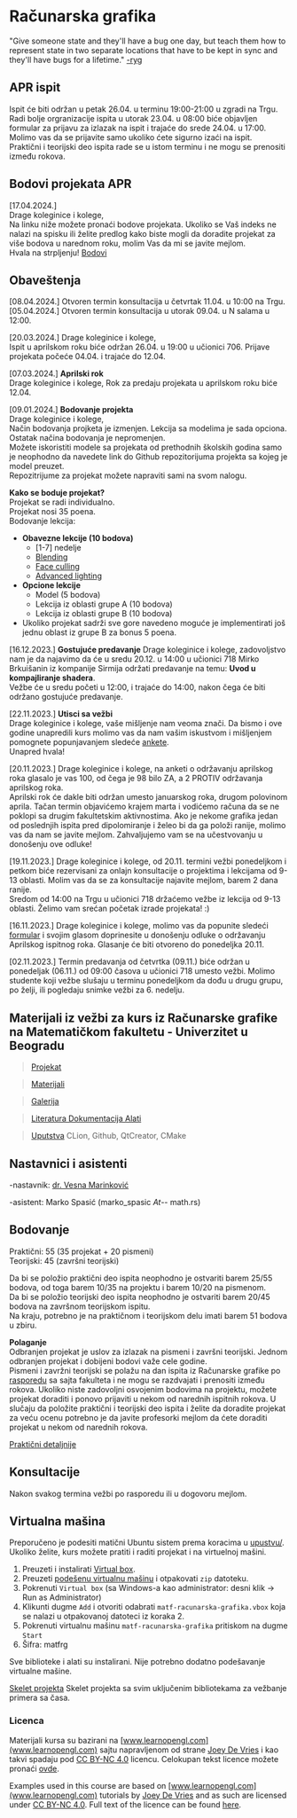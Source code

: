# Računarska grafika 

"Give someone state and they'll have a bug one day, but teach them how to represent state in two separate locations that have to be kept in sync and they'll have bugs for a lifetime." [-ryg](https://twitter.com/rygorous/status/1507178315886444544)

## APR ispit
Ispit će biti održan u petak 26.04. u terminu 19:00-21:00 u zgradi na Trgu.  
Radi bolje orgranizacije ispita u utorak 23.04. u 08:00 biće objavljen formular za prijavu za izlazak na ispit i trajaće do srede 24.04. u 17:00.  
Molimo vas da se prijavite samo ukoliko ćete sigurno izaći na ispit.  
Praktični i teorijski deo ispita rade se u istom terminu i ne mogu se prenositi između rokova.  

## Bodovi projekata APR
[17.04.2024.]  
Drage koleginice i kolege,  
Na linku niže možete pronaći bodove projekata. Ukoliko se Vaš indeks ne nalazi na spisku ili želite predlog kako biste mogli da doradite projekat za više bodova u narednom roku, molim Vas da mi se javite mejlom.  
Hvala na strpljenju!
[Bodovi](https://docs.google.com/spreadsheets/d/1xs9YGGPbmeOZcrBjd-3XIEX877wc6XZTjlkG-jOHnnk/edit?usp=sharing)

## Obaveštenja 
[08.04.2024.] Otvoren termin konsultacija u četvrtak 11.04. u 10:00 na Trgu.  
[05.04.2024.] Otvoren termin konsultacija u utorak 09.04. u N salama u 12:00.

[20.03.2024.]  Drage koleginice i kolege,  
Ispit u aprilskom roku biće održan 26.04. u 19:00 u učionici 706.  Prijave projekata počeće 04.04. i trajaće do 12.04.  


[07.03.2024.] **Aprilski rok**  
Drage koleginice i kolege, 
Rok za predaju projekata u aprilskom roku biće 12.04. 

[09.01.2024.] **Bodovanje projekta**  
Drage koleginice i kolege,  
Način bodovanja projketa je izmenjen. Lekcija sa modelima je sada opciona. Ostatak načina bodovanja je nepromenjen.  
Možete iskoristiti modele sa projekata od prethodnih školskih godina samo je neophodno da navedete link do Github repozitorijuma projekta sa kojeg je model preuzet.  
Repozitrijume za projekat možete napraviti sami na svom nalogu.

**Kako se boduje projekat?**  
Projekat se radi individualno.  
Projekat nosi 35 poena.  
Bodovanje lekcija:  
* **Obavezne lekcije (10 bodova)**
  * [1-7] nedelje 
  * [Blending](https://learnopengl.com/Advanced-OpenGL/Blending)  
  * [Face culling](https://learnopengl.com/Advanced-OpenGL/Face-culling)  
  * [Advanced lighting](https://learnopengl.com/Advanced-Lighting/Advanced-Lighting)  
* **Opcione lekcije**    
  * Model (5 bodova)  
  * Lekcija iz oblasti grupe A (10 bodova)  
  * Lekcija iz oblasti grupe B (10 bodova)
* Ukoliko projekat sadrži sve gore navedeno moguće je implementirati još jednu oblast iz grupe B za bonus 5 poena.  

[16.12.2023.] **Gostujuće predavanje**
Drage koleginice i kolege, 
zadovoljstvo nam je da najavimo da će u sredu 20.12. u 14:00 u učionici 718 Mirko Brkuišanin iz kompanije Sirmija održati predavanje na temu: **Uvod u kompajliranje shadera**.  
Vežbe će u sredu početi u 12:00, i trajaće do 14:00, nakon čega će biti održano gostujuće predavanje.

[22.11.2023.] **Utisci sa vežbi**  
Drage koleginice i kolege,
vaše mišljenje nam veoma znači. Da bismo i ove godine unapredili kurs molimo vas da nam vašim iskustvom i mišljenjem pomognete popunjavanjem sledeće [ankete](https://forms.gle/LxdaS2eNHUfczyx87).  
Unapred hvala!

[20.11.2023.] Drage koleginice i kolege, na anketi o održavanju aprilskog roka glasalo je vas 100, od čega je 98 bilo ZA, a 2 PROTIV održavanja aprilskog roka.  
Aprilski rok će dakle biti održan umesto januarskog roka, drugom polovinom aprila. Tačan termin objavićemo krajem marta i vodićemo računa da se ne poklopi sa drugim fakultetskim aktivnostima. Ako je nekome grafika jedan od poslednjih ispita pred dipolomiranje i želeo bi da ga položi ranije, molimo vas da nam se javite mejlom. Zahvaljujemo vam se na učestvovanju u donošenju ove odluke!

[19.11.2023.] Drage koleginice i kolege, od 20.11. termini vežbi ponedeljkom i petkom biće rezervisani za onlajn konsultacije o projektima i lekcijama od 9-13 oblasti. Molim vas da se za konsultacije najavite mejlom, barem 2 dana ranije.  
Sredom od 14:00 na Trgu u učionici 718 držaćemo vežbe iz lekcija od 9-13 oblasti. Želimo vam srećan početak izrade projekata! :)

[16.11.2023.] Drage koleginice i kolege, molimo vas da popunite sledeći [formular](https://forms.gle/P7Gv4rkfQU5XzGQcA) i svojim glasom doprinesite u donošenju odluke o održavanju Aprilskog ispitnog roka. Glasanje će biti otvoreno do ponedeljka 20.11. 

[02.11.2023.] Termin predavanja od četvrtka (09.11.) biće održan u ponedeljak (06.11.) od 09:00 časova u učionici 718 umesto vežbi. Molimo studente koji vežbe slušaju u terminu ponedeljkom da dođu u drugu grupu, po želji, ili pogledaju snimke vežbi za 6. nedelju. 

## Materijali iz vežbi za kurs iz Računarske grafike na Matematičkom fakultetu - Univerzitet u Beogradu

> [Projekat](projekat/) 

> [Materijali](materijali/) 

> [Galerija](gallery/)

> [Literatura Dokumentacija Alati](docs/)

> [Uputstva](uputstva/) CLion, Github, QtCreator, CMake


## Nastavnici i asistenti
-nastavnik: [dr. Vesna Marinković](http://poincare.matf.bg.ac.rs/~vesnam/grafika.html)

-asistent: Marko Spasić (marko_spasic _At_-- math.rs)

## Bodovanje  
Praktični: 55 (35 projekat + 20 pismeni)  
Teorijski: 45 (završni teorijski)  

Da bi se položio praktični deo ispita neophodno je ostvariti barem 25/55 bodova, od toga barem 10/35 na projektu i barem 10/20 na pismenom.  
Da bi se položio teorijski deo ispita neophodno je ostvariti barem 20/45 bodova na završnom teorijskom ispitu.  
Na kraju, potrebno je na praktičnom i teorijskom delu imati barem 51 bodova u zbiru.  

**Polaganje**  
Odbranjen projekat je uslov za izlazak na pismeni i završni teorijski. Jednom odbranjen projekat i dobijeni bodovi važe cele godine.  
Pismeni i zavržni teorijski se polažu na dan ispita iz Računarske grafike po [rasporedu](http://www.matf.bg.ac.rs/m/36/raspored-ispita/) sa sajta fakulteta i ne mogu se razdvajati i prenositi između rokova.
Ukoliko niste zadovoljni osvojenim bodovima na projektu, možete projekat doraditi i ponovo prijaviti u nekom od narednih ispitnih rokova. 
U slučaju da položite praktični i teorijski deo ispita i želite da doradite projekat za veću ocenu potrebno je da javite profesorki mejlom da ćete doraditi projekat u nekom od narednih rokova.   

[Praktični detaljnije](projekat/)  

## Konsultacije
Nakon svakog termina vežbi po rasporedu ili u dogovoru mejlom.

## Virtualna mašina

Preporučeno je podesiti matični Ubuntu sistem prema koracima u [upustvu/](upustva/).  
Ukoliko želite, kurs možete pratiti i raditi projekat i na virtuelnoj mašini. 

1. Preuzeti i instalirati [Virtual box](https://www.virtualbox.org/).  
2. Preuzeti [podešenu virtualnu mašinu](https://drive.google.com/file/d/1D9aU4ycOEYfl13VvGkwefDfqct5b3uAx/view?usp=drive_link) i otpakovati `zip` datoteku.  
3. Pokrenuti `Virtual box` (sa Windows-a kao administrator: desni klik -> Run as Administrator) 
4. Klikunti dugme `Add` i otvoriti odabrati `matf-racunarska-grafika.vbox` koja se nalazi u otpakovanoj datoteci iz koraka 2.  
5. Pokrenuti virtualnu mašinu `matf-racunarska-grafika` pritiskom na dugme `Start`  
6. Šifra: matfrg

Sve biblioteke i alati su instalirani. Nije potrebno dodatno podešavanje virtualne mašine.  


[Skelet projekta](https://github.com/matf-racunarska-grafika/project_base) Skelet projekta sa svim uključenim bibliotekama za vežbanje primera sa časa. 

### Licenca
Materijali kursa su bazirani na [www.learnopengl.com](www.learnopengl.com) sajtu napravljenom od strane [Joey De Vries](https://joeydevries.com/#home) i kao takvi spadaju pod [CC BY-NC 4.0](https://creativecommons.org/licenses/by-nc/4.0/) licencu. Celokupan tekst licence možete pronaći [ovde](https://creativecommons.org/licenses/by/4.0/legalcode).



Examples used in this course are based on [www.learnopengl.com](www.learnopengl.com) tutorials by [Joey De Vries](https://joeydevries.com/#home) and as such are licensed under [CC BY-NC 4.0](https://creativecommons.org/licenses/by-nc/4.0/). Full text of the licence can be found [here](https://creativecommons.org/licenses/by/4.0/legalcode).



<!--- <3 N --->


